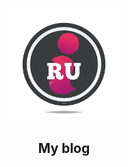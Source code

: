 <p align="center"><a href="https://ckhr516.github.io/" target="_blank" rel="noopener noreferrer"><img width="180" src="./docs/.vuepress/public/img/logo.png" alt="logo"></a></p>

<h2 align="center">My blog</h2>
